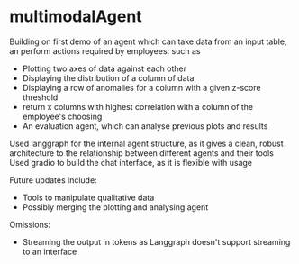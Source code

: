 # multimodalAgent

Building on first demo of an agent which can take data from an input table, an perform actions required by employees: such as 
- Plotting two axes of data against each other
- Displaying the distribution of a column of data
- Displaying a row of anomalies for a column with a given z-score threshold
- return x columns with highest correlation with a column of the employee's choosing
- An evaluation agent, which can analyse previous plots and results

Used langgraph for the internal agent structure, as it gives a clean, robust architecture to the relationship between different agents and their tools
Used gradio to build the chat interface, as it is flexible with usage

Future updates include:
- Tools to manipulate qualitative data
- Possibly merging the plotting and analysing agent 


Omissions:
- Streaming the output in tokens as Langgraph doesn't support streaming to an interface

